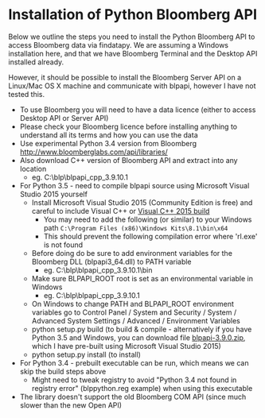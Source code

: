 # Installation of Python Bloomberg API

Below we outline the steps you need to install the Python Bloomberg API to access Bloomberg data via findatapy. We are
assuming a Windows installation here, and that we have Bloomberg Terminal and the Desktop API installed already.

However, it should be possible to install the Bloomberg Server API on a Linux/Mac OS X machine and communicate with blpapi,
however I have not tested this.

* To use Bloomberg you will need to have a data licence (either to access Desktop API or Server API)
* Please check your Bloomberg licence before installing anything to understand all its terms and how you can use the data
* Use experimental Python 3.4 version from Bloomberg http://www.bloomberglabs.com/api/libraries/
* Also download C++ version of Bloomberg API and extract into any location
    * eg. C:\blp\blpapi_cpp_3.9.10.1
* For Python 3.5 - need to compile blpapi source using Microsoft Visual Studio 2015 yourself
    * Install Microsoft Visual Studio 2015 (Community Edition is free) and careful to include Visual C++ or [Visual C++ 2015 build](http://landinghub.visualstudio.com/visual-cpp-build-tools)
         * You may need to add the following (or similar) to your Windows path `C:\Program Files (x86)\Windows Kits\8.1\bin\x64`
         * This should prevent the following compilation error where 'rl.exe' is not found
    * Before doing do be sure to add environment variables for the Bloomberg DLL (blpapi3_64.dll) to PATH variable
        * eg. C:\blp\blpapi_cpp_3.9.10.1\bin
    * Make sure BLPAPI_ROOT root is set as an environmental variable in Windows
        * eg. C:\blp\blpapi_cpp_3.9.10.1
    * On Windows to change PATH and BLPAPI_ROOT environment variables go to Control Panel / System and Security /
    System / Advanced System Settings / Advanced / Environment Variables
    * python setup.py build (to build & compile - alternatively if you have Python 3.5 and Windows, you can download file
    [blpapi-3.9.0.zip](https://github.com/cuemacro/findatapy/blob/master/blpapi-3.9.0.zip), which I have
    pre-built using Microsoft Visual Studio 2015)
    * python setup.py install (to install)
* For Python 3.4 - prebuilt executable can be run, which means we can skip the build steps above
    * Might need to tweak registry to avoid "Python 3.4 not found in registry error" (blppython.reg example) when using this executable
* The library doesn't support the old Bloomberg COM API (since much slower than the new Open API)
